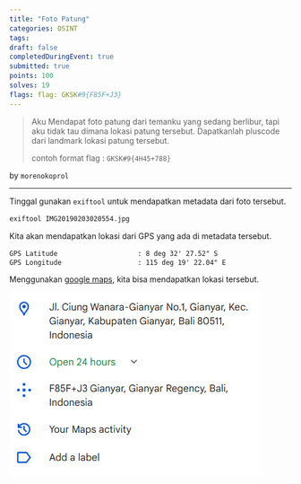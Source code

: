 ```yaml
---
title: "Foto Patung"
categories: OSINT
tags: 
draft: false
completedDuringEvent: true
submitted: true
points: 100
solves: 19
flags: flag: GKSK#9{F85F+J3}
---
```

> Aku Mendapat foto patung dari temanku yang sedang berlibur, tapi aku tidak tau dimana lokasi patung tersebut. Dapatkanlah pluscode dari landmark lokasi patung tersebut.
>
> contoh format flag : `GKSK#9{4H45+788}`

by `morenokoprol`

---

Tinggal gunakan `exiftool` untuk mendapatkan metadata dari foto tersebut.

```bash
exiftool IMG20190203020554.jpg
```

Kita akan mendapatkan lokasi dari GPS yang ada di metadata tersebut.

```
GPS Latitude                    : 8 deg 32' 27.52" S
GPS Longitude                   : 115 deg 19' 22.04" E
```

Menggunakan [google maps](https://www.google.com/maps/place/Taman+Kota+Ciung+Wanara+Gianyar/@-8.5407343,115.3221572,19.38z/data=!4m6!3m5!1s0x2dd2165d83b5c8c3:0xb7143262946fe42b!8m2!3d-8.54091!4d115.3226862!16s%2Fg%2F11cn5pfxf8?entry=ttu&g_ep=EgoyMDI1MDUyMS4wIKXMDSoASAFQAw%3D%3D), kita bisa mendapatkan lokasi tersebut.

![alt text](image.png)
